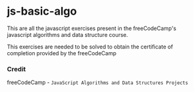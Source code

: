 # js-basic-algo

This are all the javascript exercises present in the freeCodeCamp's
javascript algorithms and data structure course.

This exercises are needed to be solved to obtain the certificate
of completion provided by the freeCodeCamp

### Credit

freeCodeCamp - `JavaScript Algorithms and Data Structures Projects`
